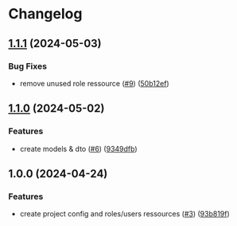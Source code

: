 # Changelog

## [1.1.1](https://github.com/Gmayer111/passion-bd-api/compare/v1.1.0...v1.1.1) (2024-05-03)


### Bug Fixes

* remove unused role ressource ([#9](https://github.com/Gmayer111/passion-bd-api/issues/9)) ([50b12ef](https://github.com/Gmayer111/passion-bd-api/commit/50b12effd91c6d96a8b920ec244d855326780c28))

## [1.1.0](https://github.com/Gmayer111/passion-bd-api/compare/v1.0.0...v1.1.0) (2024-05-02)


### Features

* create models & dto ([#6](https://github.com/Gmayer111/passion-bd-api/issues/6)) ([9349dfb](https://github.com/Gmayer111/passion-bd-api/commit/9349dfbb6a5bc8b85d58be83d7b4f96c130e8bad))

## 1.0.0 (2024-04-24)


### Features

* create project config and roles/users ressources ([#3](https://github.com/Gmayer111/passion-bd-api/issues/3)) ([93b819f](https://github.com/Gmayer111/passion-bd-api/commit/93b819f0e9d7118d1df43e2317963b5f430211e8))
